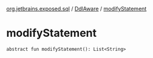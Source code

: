 [org.jetbrains.exposed.sql](../index.md) / [DdlAware](index.md) / [modifyStatement](.)

# modifyStatement

`abstract fun modifyStatement(): List<String>`